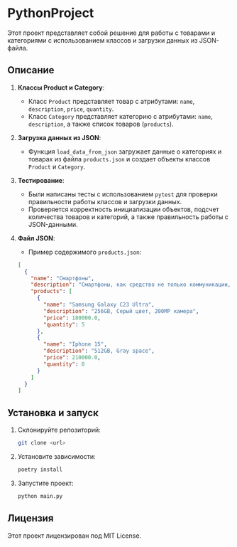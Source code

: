# PythonProject

Этот проект представляет собой решение для работы с товарами и категориями с использованием классов и загрузки данных из JSON-файла.

## Описание

1. **Классы Product и Category**:
   - Класс `Product` представляет товар с атрибутами: `name`, `description`, `price`, `quantity`.
   - Класс `Category` представляет категорию с атрибутами: `name`, `description`, а также список товаров (`products`).

2. **Загрузка данных из JSON**:
   - Функция `load_data_from_json` загружает данные о категориях и товарах из файла `products.json` и создает объекты классов `Product` и `Category`.

3. **Тестирование**:
   - Были написаны тесты с использованием `pytest` для проверки правильности работы классов и загрузки данных.
   - Проверяется корректность инициализации объектов, подсчет количества товаров и категорий, а также правильность работы с JSON-данными.

4. **Файл JSON**:
   - Пример содержимого `products.json`:
   ```json
   [
     {
       "name": "Смартфоны",
       "description": "Смартфоны, как средство не только коммуникации, но и получения дополнительных функций для удобства жизни",
       "products": [
         {
           "name": "Samsung Galaxy C23 Ultra",
           "description": "256GB, Серый цвет, 200MP камера",
           "price": 180000.0,
           "quantity": 5
         },
         {
           "name": "Iphone 15",
           "description": "512GB, Gray space",
           "price": 210000.0,
           "quantity": 8
         }
       ]
     }
   ]
   ```

## Установка и запуск

1. Склонируйте репозиторий:
   ```bash
   git clone <url>
   ```

2. Установите зависимости:
   ```bash
   poetry install
   ```

3. Запустите проект:
   ```bash
   python main.py
   ```

## Лицензия

Этот проект лицензирован под MIT License.